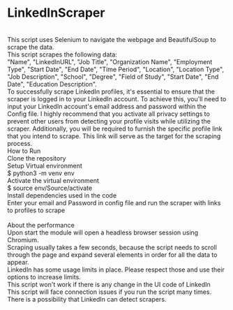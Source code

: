 # LinkedInScraper
<br>
This script uses Selenium to navigate the webpage and BeautifulSoup to scrape the data.
<br>
This script scrapes the following data:<br>
"Name", "LinkedInURL", "Job Title", "Organization Name", "Employment Type", "Start Date", "End Date", "Time Period", "Location", "Location Type", "Job Description", "School", "Degree", "Field of Study", "Start Date", "End Date", "Education Description".
<br>
To successfully scrape LinkedIn profiles, it's essential to ensure that the scraper is logged in to your LinkedIn account. To achieve this, you'll need to input your LinkedIn account's email address and password within the Config file. I highly recommend that you activate all privacy settings to prevent other users from detecting your profile visits while utilizing the scraper. Additionally, you will be required to furnish the specific profile link that you intend to scrape. This link will serve as the target for the scraping process.
<br>
How to Run<br>
Clone the repository<br>
Setup Virtual environment<br>
$ python3 -m venv env<br>
Activate the virtual environment<br>
$ source env/Source/activate<br>
Install dependencies used in the code<br>
Enter your email and Password in config file and run the scraper with links to profiles to scrape<br>
<br>
About the performance<br>
Upon start the module will open a headless browser session using Chromium.<br>
Scraping usually takes a few seconds, because the script needs to scroll through the page and expand several elements in order for all the data to appear.<br>
LinkedIn has some usage limits in place. Please respect those and use their options to increase limits. <br>
This script won't work if there is any change in the UI code of LinkedIn<br>
This script will face connection issues if you run the script many times. There is a possibility that LinkedIn can detect scrapers.<br>
